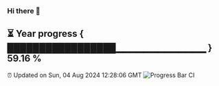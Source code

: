 ### Hi there 👋
⏳ Year progress { █████████████████▁▁▁▁▁▁▁▁▁▁▁▁▁ } 59.16 %
---
⏰ Updated on Sun, 04 Aug 2024 12:28:06 GMT
![Progress Bar CI](https://github.com/liununu/liununu/workflows/Progress%20Bar%20CI/badge.svg)
